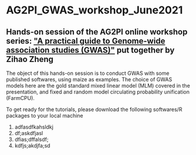 # AG2PI_GWAS_workshop_June2021

## Hands-on session of the AG2PI online workshop series: ["A practical guide to Genome-wide association studies (GWAS)"](https://www.ag2pi.org/workshops-and-activities/workshop-2021-06/) put together by Zihao Zheng

The object of this hands-on session is to conduct GWAS with some published softwares, using maize as examples. The choice of GWAS models here are the gold standard mixed linear model (MLM) covered in the presentation, and fixed and random model circulating probability unification (FarmCPU).


 

To get ready for the tutorials, please download the following softwares/R packages to your local machine

1. adfasdfkahsldkj
2. df;askdfjasl
3. dfias;dffalsdf;
4. kdfjs;akdjfa;sd
